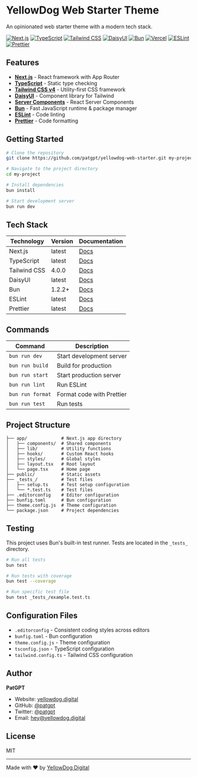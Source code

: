 # YellowDog Web Starter Theme

An opinionated web starter theme with a modern tech stack.

[![Next.js](https://img.shields.io/badge/Next.js-000000?style=for-the-badge&logo=next.js&logoColor=white)](https://nextjs.org/)
[![TypeScript](https://img.shields.io/badge/TypeScript-3178C6?style=for-the-badge&logo=typescript&logoColor=white)](https://www.typescriptlang.org/)
[![Tailwind CSS](https://img.shields.io/badge/Tailwind_CSS-38B2AC?style=for-the-badge&logo=tailwind-css&logoColor=white)](https://tailwindcss.com/)
[![DaisyUI](https://img.shields.io/badge/DaisyUI-5A0EF8?style=for-the-badge&logo=daisyui&logoColor=white)](https://daisyui.com/)
[![Bun](https://img.shields.io/badge/Bun-000000?style=for-the-badge&logo=bun&logoColor=white)](https://bun.sh/)
[![Vercel](https://img.shields.io/badge/Vercel-000000?style=for-the-badge&logo=vercel&logoColor=white)](https://vercel.com/)
[![ESLint](https://img.shields.io/badge/ESLint-4B32C3?style=for-the-badge&logo=eslint&logoColor=white)](https://eslint.org/)
[![Prettier](https://img.shields.io/badge/Prettier-F7B93E?style=for-the-badge&logo=prettier&logoColor=black)](https://prettier.io/)

## Features

- **[Next.js](https://nextjs.org/docs)** - React framework with App Router
- **[TypeScript](https://www.typescriptlang.org/docs/)** - Static type checking
- **[Tailwind CSS v4](https://tailwindcss.com/docs/)** - Utility-first CSS framework
- **[DaisyUI](https://daisyui.com/docs/install/)** - Component library for Tailwind
- **[Server Components](https://nextjs.org/docs/app/building-your-application/rendering/server-components)** - React Server Components
- **[Bun](https://bun.sh/docs)** - Fast JavaScript runtime & package manager
- **[ESLint](https://eslint.org/docs/latest/)** - Code linting
- **[Prettier](https://prettier.io/docs/en/)** - Code formatting

## Getting Started

```bash
# Clone the repository
git clone https://github.com/patgpt/yellowdog-web-starter.git my-project

# Navigate to the project directory
cd my-project

# Install dependencies
bun install

# Start development server
bun run dev
```

## Tech Stack

| Technology | Version | Documentation |
|------------|---------|---------------|
| Next.js | latest | [Docs](https://nextjs.org/docs) |
| TypeScript | latest | [Docs](https://www.typescriptlang.org/docs/) |
| Tailwind CSS | 4.0.0 | [Docs](https://tailwindcss.com/docs) |
| DaisyUI | latest | [Docs](https://daisyui.com/docs/install/) |
| Bun | 1.2.2+ | [Docs](https://bun.sh/docs) |
| ESLint | latest | [Docs](https://eslint.org/docs/latest/) |
| Prettier | latest | [Docs](https://prettier.io/docs/en/) |

## Commands

| Command | Description |
|---------|-------------|
| `bun run dev` | Start development server |
| `bun run build` | Build for production |
| `bun run start` | Start production server |
| `bun run lint` | Run ESLint |
| `bun run format` | Format code with Prettier |
| `bun run test` | Run tests |

## Project Structure

```
├── app/             # Next.js app directory
│   ├── components/  # Shared components
│   ├── lib/         # Utility functions
│   ├── hooks/       # Custom React hooks
│   ├── styles/      # Global styles
│   ├── layout.tsx   # Root layout
│   └── page.tsx     # Home page
├── public/          # Static assets
├── _tests_/         # Test files
│   ├── setup.ts     # Test setup configuration
│   └── *.test.ts    # Test files
├── .editorconfig    # Editor configuration
├── bunfig.toml      # Bun configuration
├── theme.config.js  # Theme configuration
└── package.json     # Project dependencies
```

## Testing

This project uses Bun's built-in test runner. Tests are located in the `_tests_` directory.

```bash
# Run all tests
bun test

# Run tests with coverage
bun test --coverage

# Run specific test file
bun test _tests_/example.test.ts
```

## Configuration Files

- `.editorconfig` - Consistent coding styles across editors
- `bunfig.toml` - Bun configuration
- `theme.config.js` - Theme configuration
- `tsconfig.json` - TypeScript configuration
- `tailwind.config.ts` - Tailwind CSS configuration

## Author

**PatGPT**
- Website: [yellowdog.digital](https://yellowdog.digital)
- GitHub: [@patgpt](https://github.com/patgpt)
- Twitter: [@patgpt](https://x.com/patgpt)
- Email: [hey@yellowdog.digital](mailto:hey@yellowdog.digital)

## License

MIT

---

Made with ❤️ by [YellowDog Digital](https://yellowdog.digital)
